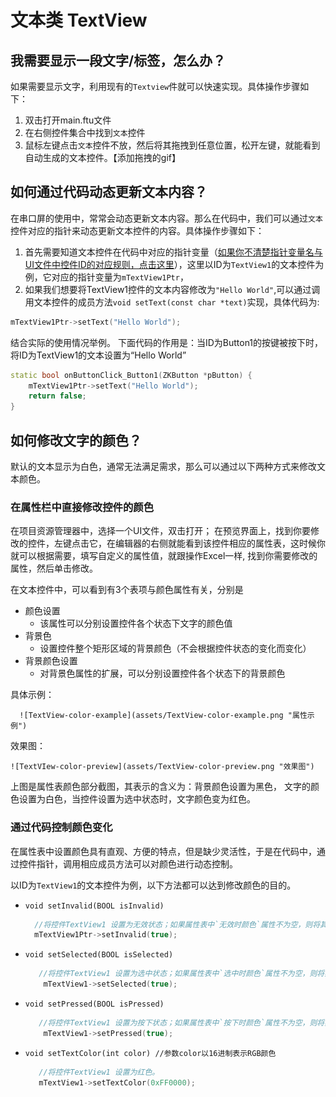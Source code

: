 # 文本类 TextView
## <span id="add_textview">我需要显示一段文字/标签，怎么办？</span>
如果需要显示文字，利用现有的`Textview`件就可以快速实现。具体操作步骤如下：
1. 双击打开main.ftu文件
2. 在右侧控件集合中找到`文本`控件
3. 鼠标左键点击`文本`控件不放，然后将其拖拽到任意位置，松开左键，就能看到自动生成的文本控件。【添加拖拽的gif】



## 如何通过代码动态更新文本内容？
在串口屏的使用中，常常会动态更新文本内容。那么在代码中，我们可以通过`文本`控件对应的指针来动态更新文本控件的内容。具体操作步骤如下：
1. 首先需要知道文本控件在代码中对应的指针变量（[如果你不清楚指针变量名与UI文件中控件ID的对应规则，点击这里]()），这里以ID为`TextView1`的文本控件为例，它对应的指针变量为`mTextView1Ptr`，
2. 如果我们想要将TextView1控件的文本内容修改为`"Hello World"`,可以通过调用文本控件的成员方法`void setText(const char *text)`实现，具体代码为:
```c++
mTextView1Ptr->setText("Hello World");
```
结合实际的使用情况举例。
下面代码的作用是：当ID为Button1的按键被按下时，将ID为TextView1的文本设置为“Hello World”
```c++
static bool onButtonClick_Button1(ZKButton *pButton) {
    mTextView1Ptr->setText("Hello World");
    return false;
}
```


## <span id = "change_color">如何修改文字的颜色？</span>
默认的文本显示为白色，通常无法满足需求，那么可以通过以下两种方式来修改文本颜色。 

### 在属性栏中直接修改控件的颜色

 在项目资源管理器中，选择一个UI文件，双击打开；
 在预览界面上，找到你要修改的控件，左键点击它，在编辑器的右侧就能看到该控件相应的属性表，这时候你就可以根据需要，填写自定义的属性值，就跟操作Excel一样, 找到你需要修改的属性，然后单击修改。

 在文本控件中，可以看到有3个表项与颜色属性有关，分别是
 * 颜色设置 
    - 该属性可以分别设置控件各个状态下文字的颜色值
 * 背景色 
     - 设置控件整个矩形区域的背景颜色（不会根据控件状态的变化而变化）
 * 背景颜色设置  
    - 对背景色属性的扩展，可以分别设置控件各个状态下的背景颜色

  具体示例：  
  
      ![TextView-color-example](assets/TextView-color-example.png "属性示例")

  效果图：

    ![TextVIew-color-preview](assets/TextView-color-preview.png "效果图")

  上图是属性表颜色部分截图，其表示的含义为：背景颜色设置为黑色， 文字的颜色设置为白色，当控件设置为选中状态时，文字颜色变为红色。

### 通过代码控制颜色变化

   在属性表中设置颜色具有直观、方便的特点，但是缺少灵活性，于是在代码中，通过控件指针，调用相应成员方法可以对颜色进行动态控制。

  以ID为`TextView1`的文本控件为例，以下方法都可以达到修改颜色的目的。 

 * `void setInvalid(BOOL isInvalid)`  
    ```c++
      //将控件TextView1 设置为无效状态；如果属性表中`无效时颜色`属性不为空，则将其设置为指定的颜色，否则无变化。
      mTextView1Ptr->setInvalid(true);
    ```

 * `void setSelected(BOOL isSelected)`     
   ```c++
      //将控件TextView1 设置为选中状态；如果属性表中`选中时颜色`属性不为空，则将其设置为指定的颜色，否则无变化。
       mTextView1->setSelected(true);
   ```
 * `void setPressed(BOOL isPressed)`
   ```c++
      //将控件TextView1 设置为按下状态；如果属性表中`按下时颜色`属性不为空，则将其设置为指定的颜色，否则无变化。
       mTextView1->setPressed(true);
   ```
 * `void setTextColor(int color) //参数color以16进制表示RGB颜色`
   ```c++
      //将控件TextView1 设置为红色。
      mTextView1->setTextColor(0xFF0000);
   ```


